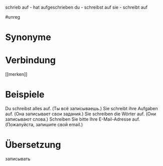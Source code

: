 schrieb auf - hat aufgeschrieben
du - schreibst auf
sie - schreibt auf

#unreg
# Synonyme

# Verbindung 
[[merken]]
# Beispiele
Du schreibst alles auf. (Ты всё записываешь.)
Sie schreibt ihre Aufgaben auf. (Она записывает свои задания.)
Sie schreiben die Wörter auf. (Они записывают слова.)
Schreiben Sie bitte Ihre E-Mail-Adresse auf. (Пожалуйста, запишите свой email.)
# Übersetzung
записывать